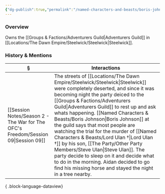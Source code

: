 ```yaml
---
{"dg-publish":true,"permalink":"/named-characters-and-beasts/boris-johnson/","tags":["NPC"],"updated":"2025-05-30T12:07:12.681+01:00"}
---
```



### Overview 
Owns the [[Groups & Factions/Adventurers Guild\|Adventurers Guild]] in [[Locations/The Dawn Empire/Steelwick/Steelwick\|Steelwick]].

### History & Mentions
| §                                                                                    | Interactions                                                                                                                                                                                                                                                                                                                                                                                                                                                               |
| ------------------------------------------------------------------------------------ | -------------------------------------------------------------------------------------------------------------------------------------------------------------------------------------------------------------------------------------------------------------------------------------------------------------------------------------------------------------------------------------------------------------------------------------------------------------------------- |
| [[Session Notes/Season 2 - The War for The OFC's Freedom/Session 09\|Session 09]] | The streets of [[Locations/The Dawn Empire/Steelwick/Steelwick\|Steelwick]] were completely deserted, and since it was becoming night the party deiced to the [[Groups & Factions/Adventurers Guild\|Adventurers Guild]] to rest up and ask whats happening. [[Named Characters & Beasts/Boris Johnson\|Boris Johnson]] at the guild says that most people are watching the trial for the murder of [[Named Characters & Beasts/Lord Ulan †\|Lord Ulan †]] by his son, [[The Party/Other Party Members/Steve Ulan\|Steve Ulan]]. The party decide to sleep on it and decide what to do in the morning. Aidan decided to go find his missing horse and stayed the night in a tree nearby. |

{ .block-language-dataview}